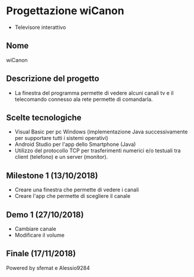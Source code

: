 # Progettazione wiCanon
- Televisore interattivo

## Nome
wiCanon

## Descrizione del progetto
- La finestra del programma permette di vedere alcuni canali tv e il telecomando connesso ala rete permette di comandarla.

## Scelte tecnologiche
- Visual Basic per pc Windows (implementazione Java successivamente per supportare tutti i sistemi operativi)
- Android Studio per l'app dello Smartphone (Java)
- Utilizzo del protocollo TCP per trasferimenti numerici e/o testuali tra client (telefono) e un server (monitor).

## Milestone 1 (13/10/2018)
- Creare una finestra che permette di vedere i canali
- Creare l'app che permette di scegliere il canale

## Demo 1 (27/10/2018)
- Cambiare canale
- Modificare il volume

## Finale (17/11/2018)

Powered by sfemat e Alessio9284
